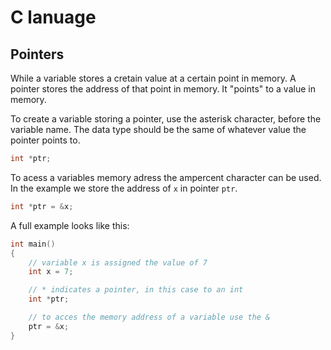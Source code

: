 # C lanuage

## Pointers

While a variable stores a cretain value at a certain point in memory. A pointer
stores the address of that point in memory. It "points" to a value in memory.

To create a variable storing a pointer, use the asterisk character, before the
variable name. The data type should be the same of whatever value the pointer
points to.

```c
int *ptr;
```

To acess a variables memory adress the ampercent character can be used. In the
example we store the address of ```x``` in pointer ```ptr```.

```c
int *ptr = &x;
```

A full example looks like this:

```c
int main()
{
    // variable x is assigned the value of 7
    int x = 7;

    // * indicates a pointer, in this case to an int
    int *ptr;

    // to acces the memory address of a variable use the &
    ptr = &x;
}
```
